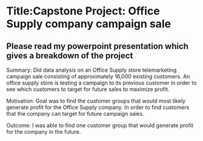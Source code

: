 # Title:Capstone Project: Office Supply company campaign sale
## Please read my powerpoint presentation which gives a breakdown of the project
Summary:
Did data analysis on an Office Supply store telemarketing campaign sale consisting of approximately 16,000 existing customers. An office supply store is testing a campaign to its previous customer in order to see which customers to target for future sales to maximize profit.

Motivation:
Goal was to find the customer groups that would most likely generate profit for the Office Supply company. In order to find customers that the company can target for future campaign sales.

Outcome:
I was able to find one customer group that would generate profit for the company in the future.
